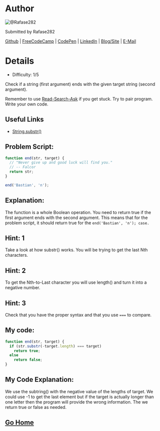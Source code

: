# Author
![@Rafase282](https://avatars0.githubusercontent.com/Rafase282?&s=128)

Submitted by Rafase282

[Github](https://github.com/Rafase282) | [FreeCodeCamp](http://www.freecodecamp.com/rafase282) | [CodePen](http://codepen.io/Rafase282/) | [LinkedIn](https://www.linkedin.com/in/rafase282) | [Blog/Site](https://rafase282.wordpress.com/) | [E-Mail](mailto:rafase282@gmail.com)

# Details
- Difficulty: 1/5

Check if a string (first argument) ends with the given target string (second argument).

Remember to use [ Read-Search-Ask](http://github.com/FreeCodeCamp/freecodecamp/wiki/How-to-get-help-when-you-get-stuck) if you get stuck. Try to pair program. Write your own code.

## Useful Links
- [String.substr()](https://developer.mozilla.org/en-US/docs/Web/JavaScript/Reference/Global_Objects/String/substr)

## Problem Script:

```js
function end(str, target) {
  // "Never give up and good luck will find you."
  // -- Falcor
  return str;
}

end('Bastian', 'n');
```

## Explanation:
The function is a whole Boolean operation. You need to return true if the first argument ends with the second argument. This means that for the problem script, it should return true for the `end('Bastian', 'n'); case.`

## Hint: 1
Take a look at how substr() works. You will be trying to get the last Nth characters.

## Hint: 2
To get the Nth-to-Last character you will use length() and turn it into a negative number.

## Hint: 3
Check that you have the proper syntax and that you use `===` to compare.

## My code:

```js
function end(str, target) {
  if (str.substr(-target.length) === target)
    return true;
  else
    return false;
}
```

## My Code Explanation:
We use the subtring() with the negative value of the lengths of target. We could use -1 to get the last element but if the target is actually longer than one letter then the program will provide the wrong information. The we return true or false as needed.

## [Go Home](https://github.com/Rafase282/My-FreeCodeCamp-Code/wiki)
